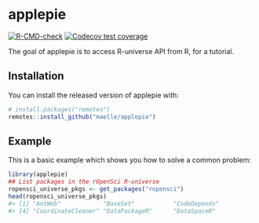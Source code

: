 
<!-- README.md is generated from README.Rmd. Please edit that file -->

# applepie

<!-- badges: start -->

[![R-CMD-check](https://github.com/ybkamaleri/applepie/workflows/R-CMD-check/badge.svg)](https://github.com/ybkamaleri/applepie/actions)
[![Codecov test
coverage](https://codecov.io/gh/ybkamaleri/applepie/branch/main/graph/badge.svg)](https://codecov.io/gh/ybkamaleri/applepie?branch=main)
<!-- badges: end -->

The goal of applepie is to access R-universe API from R, for a tutorial.

## Installation

You can install the released version of applepie with:

``` r
# install.packages("remotes")
remotes::install_github("maelle/applepie")
```

## Example

This is a basic example which shows you how to solve a common problem:

``` r
library(applepie)
## List packages in the rOpenSci R-universe
ropensci_universe_pkgs <- get_packages("ropensci")
head(ropensci_universe_pkgs)
#> [1] "AntWeb"            "BaseSet"           "CodeDepends"      
#> [4] "CoordinateCleaner" "DataPackageR"      "DataSpaceR"
```
